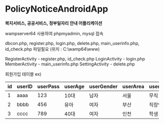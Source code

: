 # PolicyNoticeAndroidApp

**복지서비스, 공공서비스, 정부일자리 안내 어플리케이션**



wampserver64 사용하여 phpmyadmin, mysql 접속

dbcon.php, register.php, login.php, delete.php, main_userinfo.php, id_check.php 파일필요 (위치 : C:\wamp64\www)

RegisterActivity - register.php, id_check.php
LoginActivity - login.php
MemberActivity - main_userinfo.php
SettingActivity - delete.php


회원가입 테이블 ex)

id|userID|userPass|userAge|userGender|userArea|userJob
--|------|--------|-------|----------|--------|-------|
1|aaaa|123|10대|남자|서울|무직
2|bbbb|456|유아|여자|부산|직장인
3|cccc|789|40대|여자|인천|학생
